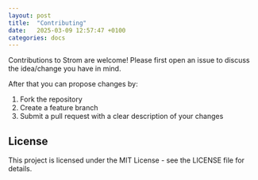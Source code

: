 ```yaml
---
layout: post
title:  "Contributing"
date:   2025-03-09 12:57:47 +0100
categories: docs
---
```

Contributions to Strom are welcome! Please first open an issue to discuss the idea/change you have in mind.

After that you can propose changes by:
1. Fork the repository
2. Create a feature branch
3. Submit a pull request with a clear description of your changes



## License
This project is licensed under the MIT License - see the LICENSE file for details.